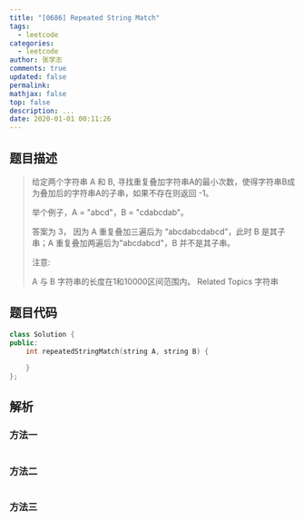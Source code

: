 ```yaml
---
title: "[0686] Repeated String Match"
tags:
  - leetcode
categories:
  - leetcode
author: 张学志
comments: true
updated: false
permalink:
mathjax: false
top: false
description: ...
date: 2020-01-01 00:11:26
---
```


## 题目描述

> 给定两个字符串 A 和 B, 寻找重复叠加字符串A的最小次数，使得字符串B成为叠加后的字符串A的子串，如果不存在则返回 -1。 
> 
> 举个例子，A = "abcd"，B = "cdabcdab"。 
> 
> 答案为 3， 因为 A 重复叠加三遍后为 “abcdabcdabcd”，此时 B 是其子串；A 重复叠加两遍后为"abcdabcd"，B 并不是其子串。 
> 
> 注意: 
> 
> A 与 B 字符串的长度在1和10000区间范围内。 
> Related Topics 字符串

## 题目代码

```cpp
class Solution {
public:
    int repeatedStringMatch(string A, string B) {
        
    }
};
```

## 解析

### 方法一

```cpp

```

### 方法二

```cpp

```

### 方法三

```cpp

```

